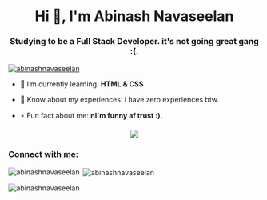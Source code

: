 <h1 align="center">Hi 👋, I'm Abinash Navaseelan</h1>
<h3 align="center">Studying to be a Full Stack Developer. it's not going great gang :(. </h3>

<p align="left"> <a href="https://github.com/ryo-ma/github-profile-trophy"><img src="https://github-profile-trophy.vercel.app/?username=abinashnavaseelan" alt="abinashnavaseelan" /></a> </p>

- 🌱 I’m currently learning: **HTML & CSS**

- 📄 Know about my experiences: i have zero experiences btw.

- ⚡ Fun fact about me: **nI'm funny af trust :).**

<p align="center">
<img src="./assets/images/light-tweaking.gif" />
</p>

<h3 align="left">Connect with me:</h3>
<p align="left">
</p>

<p><img align="left" src="https://github-readme-stats.vercel.app/api/top-langs?username=abinashnavaseelan&show_icons=true&theme=dark&locale=en&layout=compact" alt="abinashnavaseelan" /></p>

<p>&nbsp;<img align="center" src="https://github-readme-stats.vercel.app/api?username=abinashnavaseelan&show_icons=true&theme=dark&locale=en" alt="abinashnavaseelan" /></p>

<p><img align="center" src="https://github-readme-streak-stats.herokuapp.com/?user=abinashnavaseelan&theme=dark" alt="abinashnavaseelan" /></p>
